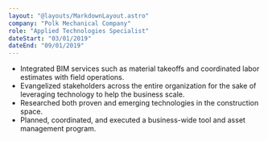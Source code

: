 ```yaml
---
layout: "@layouts/MarkdownLayout.astro"
company: "Polk Mechanical Company"
role: "Applied Technologies Specialist"
dateStart: "03/01/2019"
dateEnd: "09/01/2019"
---
```


- Integrated BIM services such as material takeoffs and coordinated labor estimates with field operations.
- Evangelized stakeholders across the entire organization for the sake of leveraging technology to help the business scale.
- Researched both proven and emerging technologies in the construction space.
- Planned, coordinated, and executed a business-wide tool and asset management program.
